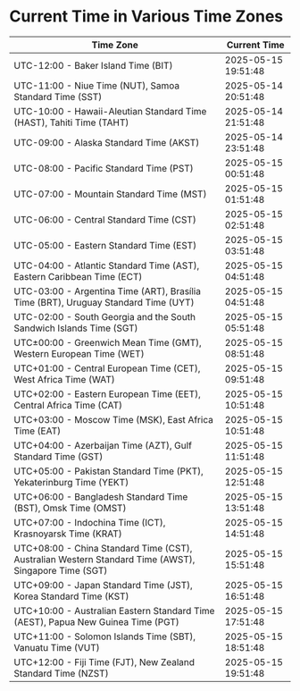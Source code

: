 # Current Time in Various Time Zones

| Time Zone | Current Time |
|-----------|--------------|
| UTC-12:00 - Baker Island Time (BIT) | 2025-05-15 19:51:48 |
| UTC-11:00 - Niue Time (NUT), Samoa Standard Time (SST) | 2025-05-14 20:51:48 |
| UTC-10:00 - Hawaii-Aleutian Standard Time (HAST), Tahiti Time (TAHT) | 2025-05-14 21:51:48 |
| UTC-09:00 - Alaska Standard Time (AKST) | 2025-05-14 23:51:48 |
| UTC-08:00 - Pacific Standard Time (PST) | 2025-05-15 00:51:48 |
| UTC-07:00 - Mountain Standard Time (MST) | 2025-05-15 01:51:48 |
| UTC-06:00 - Central Standard Time (CST) | 2025-05-15 02:51:48 |
| UTC-05:00 - Eastern Standard Time (EST) | 2025-05-15 03:51:48 |
| UTC-04:00 - Atlantic Standard Time (AST), Eastern Caribbean Time (ECT) | 2025-05-15 04:51:48 |
| UTC-03:00 - Argentina Time (ART), Brasília Time (BRT), Uruguay Standard Time (UYT) | 2025-05-15 04:51:48 |
| UTC-02:00 - South Georgia and the South Sandwich Islands Time (SGT) | 2025-05-15 05:51:48 |
| UTC±00:00 - Greenwich Mean Time (GMT), Western European Time (WET) | 2025-05-15 08:51:48 |
| UTC+01:00 - Central European Time (CET), West Africa Time (WAT) | 2025-05-15 09:51:48 |
| UTC+02:00 - Eastern European Time (EET), Central Africa Time (CAT) | 2025-05-15 10:51:48 |
| UTC+03:00 - Moscow Time (MSK), East Africa Time (EAT) | 2025-05-15 10:51:48 |
| UTC+04:00 - Azerbaijan Time (AZT), Gulf Standard Time (GST) | 2025-05-15 11:51:48 |
| UTC+05:00 - Pakistan Standard Time (PKT), Yekaterinburg Time (YEKT) | 2025-05-15 12:51:48 |
| UTC+06:00 - Bangladesh Standard Time (BST), Omsk Time (OMST) | 2025-05-15 13:51:48 |
| UTC+07:00 - Indochina Time (ICT), Krasnoyarsk Time (KRAT) | 2025-05-15 14:51:48 |
| UTC+08:00 - China Standard Time (CST), Australian Western Standard Time (AWST), Singapore Time (SGT) | 2025-05-15 15:51:48 |
| UTC+09:00 - Japan Standard Time (JST), Korea Standard Time (KST) | 2025-05-15 16:51:48 |
| UTC+10:00 - Australian Eastern Standard Time (AEST), Papua New Guinea Time (PGT) | 2025-05-15 17:51:48 |
| UTC+11:00 - Solomon Islands Time (SBT), Vanuatu Time (VUT) | 2025-05-15 18:51:48 |
| UTC+12:00 - Fiji Time (FJT), New Zealand Standard Time (NZST) | 2025-05-15 19:51:48 |
